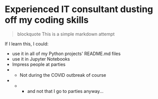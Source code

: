 # Experienced IT consultant dusting off my coding skills

> blockquote This is a simple markdown attempt

If I learn this, I could:
* use it in all of my Python projects' README.md files
* use it in Jupyter Notebooks
* Impress people at parties
* * Not during the COVID outbreak of course
* * * and not that I go to parties anyway...
